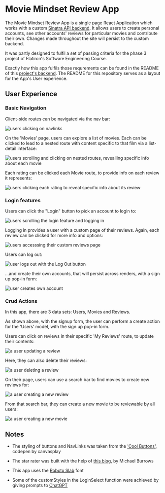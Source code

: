 # Movie Mindset Review App

The Movie Mindset Review App is a single page React Application which works with a custom [Sinatra API backend](https://github.com/goose20090/phase-3-project-backend). It allows users to create personal accounts, see other accounts' reviews for particular movies and contribute their own. Changes made throughout the site will persist to the custom backend.

It was partly designed to fulfil a set of passing criteria for the phase 3 project of Flatiron's Software Engineering Course.

Exactly how this app fulfils those requrements can be found in the README of this [project's backend](https://github.com/goose20090/phase-3-project-backend). The README for this repository serves as a layout for the App's User experience.

## User Experience


### __Basic Navigation__
Client-side routes can be navigated via the nav bar:

![users clicking on navlinks](./gifs/users-navigating-clientside-routes.gif)

On the 'Movies' page, users can explore a list of movies. Each can be clicked to lead to a nested route with content specific to that film via a list-detail interface:

![users scrolling and clicking on nested routes, revealling specific info about each movie](./gifs/users-navigating-movies-nested-routes.gif)


Each rating can be clicked each Movie route, to provide info on each review it represents:

![users clicking each rating to reveal specific info about its review](./gifs/user-clicking-each-movie-rating-to-reveal-specific-review-info.gif)


### __Login features__

Users can click the "Login" button to pick an account to login to:

![users scrolling the login feature and logging in](./gifs/user-logging-in.gif)

Logging in provides a user with a custom page of their reviews. Again, each review can be clicked for more info and options:

![users accesssing their custom reviews page](./gifs/user-explores-my-reviews-page.gif)

Users can log out:

![user logs out with the Log Out button](./gifs/user-logs-out.gif)

...and create their own accounts, that will persist across renders, with a sign up pop-in form:

![user creates own account](./gifs/user-signs-up.gif)

### __Crud Actions__

In this app, there are 3 data sets: Users, Movies and Reviews. 

As shown above, with the signup form, the user can perform a create action for the 'Users' model, with the sign up pop-in form.

Users can click on reviews in their specific 'My Reviews' route, to update their contents:

![a user updating a review](./gifs/updating-a-review.gif)

Here, they can also delete their reviews:

![a user deleting a review](./gifs/deleting-a-review.gif)

On their page, users can use a search bar to find movies to create new reviews for:

![a user creating a new review](./gifs/create-review.gif)

From that search bar, they can create a new movie to be reviewable by all users:

![a user creating a new movie](./gifs/create-movie.gif)

## Notes

- The styling of buttons and NavLinks was taken from the ['Cool Buttons'](https://codepen.io/canvasplay/pen/WXWobd), codepen by canvasplay

- The star rater was built with the help of [this blog](https://dev.to/michaelburrows/create-a-custom-react-star-rating-component-5o6), by Michael Burrows

- This app uses the [Roboto Slab](https://fonts.google.com/specimen/Roboto+Slab) font

- Some of the customStyles in the LoginSelect function were achieved by giving prompts to [ChatGPT](https://chat.openai.com/chat)